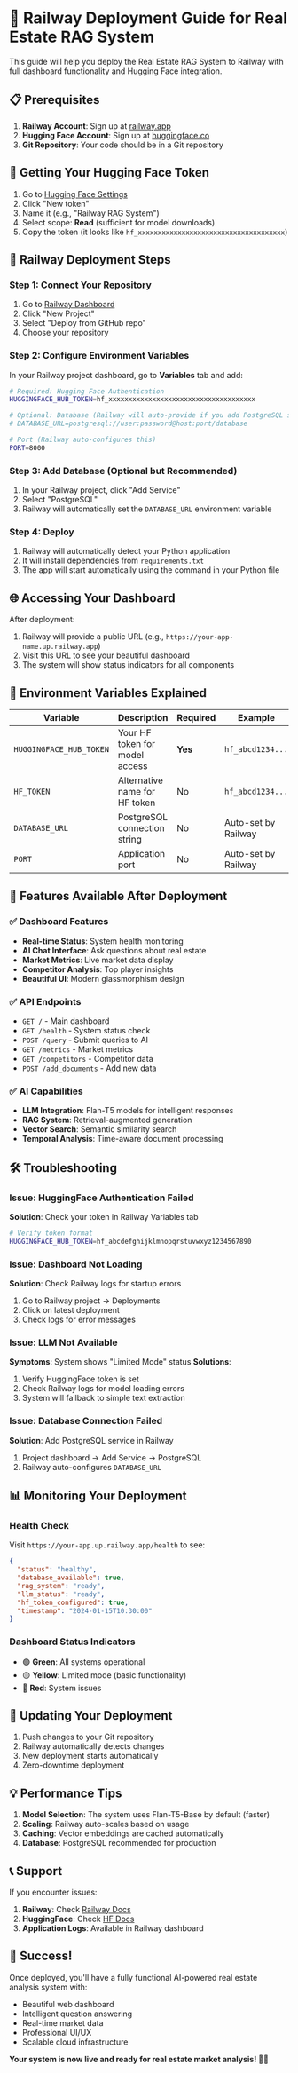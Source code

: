 # 🚀 Railway Deployment Guide for Real Estate RAG System

This guide will help you deploy the Real Estate RAG System to Railway with full dashboard functionality and Hugging Face integration.

## 📋 Prerequisites

1. **Railway Account**: Sign up at [railway.app](https://railway.app)
2. **Hugging Face Account**: Sign up at [huggingface.co](https://huggingface.co)
3. **Git Repository**: Your code should be in a Git repository

## 🔑 Getting Your Hugging Face Token

1. Go to [Hugging Face Settings](https://huggingface.co/settings/tokens)
2. Click "New token"
3. Name it (e.g., "Railway RAG System")
4. Select scope: **Read** (sufficient for model downloads)
5. Copy the token (it looks like `hf_xxxxxxxxxxxxxxxxxxxxxxxxxxxxxxxxxxxxx`)

## 🚂 Railway Deployment Steps

### Step 1: Connect Your Repository

1. Go to [Railway Dashboard](https://railway.app/dashboard)
2. Click "New Project"
3. Select "Deploy from GitHub repo"
4. Choose your repository

### Step 2: Configure Environment Variables

In your Railway project dashboard, go to **Variables** tab and add:

```bash
# Required: Hugging Face Authentication
HUGGINGFACE_HUB_TOKEN=hf_xxxxxxxxxxxxxxxxxxxxxxxxxxxxxxxxxxxxx

# Optional: Database (Railway will auto-provide if you add PostgreSQL service)
# DATABASE_URL=postgresql://user:password@host:port/database

# Port (Railway auto-configures this)
PORT=8000
```

### Step 3: Add Database (Optional but Recommended)

1. In your Railway project, click "Add Service"
2. Select "PostgreSQL"
3. Railway will automatically set the `DATABASE_URL` environment variable

### Step 4: Deploy

1. Railway will automatically detect your Python application
2. It will install dependencies from `requirements.txt`
3. The app will start automatically using the command in your Python file

## 🌐 Accessing Your Dashboard

After deployment:

1. Railway will provide a public URL (e.g., `https://your-app-name.up.railway.app`)
2. Visit this URL to see your beautiful dashboard
3. The system will show status indicators for all components

## 🔧 Environment Variables Explained

| Variable | Description | Required | Example |
|----------|-------------|----------|---------|
| `HUGGINGFACE_HUB_TOKEN` | Your HF token for model access | **Yes** | `hf_abcd1234...` |
| `HF_TOKEN` | Alternative name for HF token | No | `hf_abcd1234...` |
| `DATABASE_URL` | PostgreSQL connection string | No | Auto-set by Railway |
| `PORT` | Application port | No | Auto-set by Railway |

## 🎯 Features Available After Deployment

### ✅ Dashboard Features
- **Real-time Status**: System health monitoring
- **AI Chat Interface**: Ask questions about real estate
- **Market Metrics**: Live market data display
- **Competitor Analysis**: Top player insights
- **Beautiful UI**: Modern glassmorphism design

### ✅ API Endpoints
- `GET /` - Main dashboard
- `GET /health` - System status check
- `POST /query` - Submit queries to AI
- `GET /metrics` - Market metrics
- `GET /competitors` - Competitor data
- `POST /add_documents` - Add new data

### ✅ AI Capabilities
- **LLM Integration**: Flan-T5 models for intelligent responses
- **RAG System**: Retrieval-augmented generation
- **Vector Search**: Semantic similarity search
- **Temporal Analysis**: Time-aware document processing

## 🛠️ Troubleshooting

### Issue: HuggingFace Authentication Failed
**Solution**: Check your token in Railway Variables tab
```bash
# Verify token format
HUGGINGFACE_HUB_TOKEN=hf_abcdefghijklmnopqrstuvwxyz1234567890
```

### Issue: Dashboard Not Loading
**Solution**: Check Railway logs for startup errors
1. Go to Railway project → Deployments
2. Click on latest deployment
3. Check logs for error messages

### Issue: LLM Not Available
**Symptoms**: System shows "Limited Mode" status
**Solutions**:
1. Verify HuggingFace token is set
2. Check Railway logs for model loading errors
3. System will fallback to simple text extraction

### Issue: Database Connection Failed
**Solution**: Add PostgreSQL service in Railway
1. Project dashboard → Add Service → PostgreSQL
2. Railway auto-configures `DATABASE_URL`

## 📊 Monitoring Your Deployment

### Health Check
Visit `https://your-app.up.railway.app/health` to see:
```json
{
  "status": "healthy",
  "database_available": true,
  "rag_system": "ready",
  "llm_status": "ready",
  "hf_token_configured": true,
  "timestamp": "2024-01-15T10:30:00"
}
```

### Dashboard Status Indicators
- 🟢 **Green**: All systems operational
- 🟡 **Yellow**: Limited mode (basic functionality)
- 🔴 **Red**: System issues

## 🔄 Updating Your Deployment

1. Push changes to your Git repository
2. Railway automatically detects changes
3. New deployment starts automatically
4. Zero-downtime deployment

## 💡 Performance Tips

1. **Model Selection**: The system uses Flan-T5-Base by default (faster)
2. **Scaling**: Railway auto-scales based on usage
3. **Caching**: Vector embeddings are cached automatically
4. **Database**: PostgreSQL recommended for production

## 📞 Support

If you encounter issues:

1. **Railway**: Check [Railway Docs](https://docs.railway.app)
2. **HuggingFace**: Check [HF Docs](https://huggingface.co/docs)
3. **Application Logs**: Available in Railway dashboard

## 🎉 Success!

Once deployed, you'll have a fully functional AI-powered real estate analysis system with:

- Beautiful web dashboard
- Intelligent question answering
- Real-time market data
- Professional UI/UX
- Scalable cloud infrastructure

**Your system is now live and ready for real estate market analysis! 🏢✨**